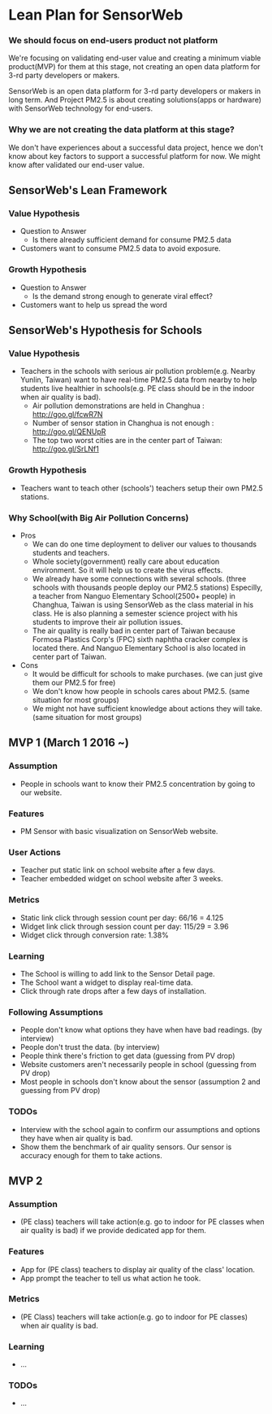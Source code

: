 # Lean Plan for SensorWeb
### We should focus on end-users product not platform
We're focusing on validating end-user value and creating a minimum viable product(MVP) for them at this stage, not creating an open data platform for 3-rd party developers or makers.

SensorWeb is an open data platform for 3-rd party developers or makers in long term. And Project PM2.5 is about creating solutions(apps or hardware) with SensorWeb technology for end-users.

### Why we are not creating the data platform at this stage?
We don't have experiences about a successful data project, hence we don't know about key factors to support a successful platform for now. We might know after validated our end-user value.

## SensorWeb's Lean Framework
### Value Hypothesis
* Question to Answer
  - Is there already sufficient demand for consume PM2.5 data
* Customers want to consume PM2.5 data to avoid exposure.

### Growth Hypothesis
* Question to Answer
  - Is the demand strong enough to generate viral effect?
* Customers want to help us spread the word

## SensorWeb's Hypothesis for Schools
### Value Hypothesis
* Teachers in the schools with serious air pollution problem(e.g. Nearby Yunlin, Taiwan) want to have real-time PM2.5 data from nearby to help students live healthier in schools(e.g. PE class should be in the indoor when air quality is bad).
  - Air pollution demonstrations are held in Changhua : http://goo.gl/fcwR7N
  - Number of sensor station in Changhua is not enough : http://goo.gl/QENUpR 
  - The top two worst cities are in the center part of Taiwan: http://goo.gl/SrLNf1

### Growth Hypothesis
* Teachers want to teach other (schools') teachers setup their own PM2.5 stations.

### Why School(with Big Air Pollution Concerns)
* Pros
  - We can do one time deployment to deliver our values to thousands students and teachers.
  - Whole society(government) really care about education environment. So it will help us to create the virus effects.
  - We already have some connections with several schools. (three schools with thousands people deploy our PM2.5 stations) Especilly, a teacher from Nanguo Elementary School(2500+ people) in Changhua, Taiwan is using SensorWeb as the class material in his class. He is also planning a semester science project with his students to improve their air pollution issues.
  - The air quality is really bad in center part of Taiwan because Formosa Plastics Corp's (FPC) sixth naphtha cracker complex is located there. And Nanguo Elementary School is also located in center part of Taiwan.
* Cons
  - It would be difficult for schools to make purchases. (we can just give them our PM2.5 for free)
  - We don't know how people in schools cares about PM2.5. (same situation for most groups)
  - We might not have sufficient knowledge about actions they will take. (same situation for most groups)

## MVP 1 (March 1 2016 ~)
### Assumption
* People in schools want to know their PM2.5 concentration by going to our website.

### Features
* PM Sensor with basic visualization on SensorWeb website.

### User Actions
* Teacher put static link on school website after a few days.
* Teacher embedded widget on school website after 3 weeks.

### Metrics
* Static link click through session count per day: 66/16 = 4.125
* Widget link click through session count per day: 115/29 = 3.96
* Widget click through conversion rate: 1.38%

### Learning
* The School is willing to add link to the Sensor Detail page.
* The School want a widget to display real-time data.
* Click through rate drops after a few days of installation.

### Following Assumptions
* People don't know what options they have when have bad readings. (by interview)
* People don't trust the data. (by interview)
* People think there's friction to get data (guessing from PV drop)
* Website customers aren't necessarily people in school (guessing from PV drop)
* Most people in schools don't know about the sensor (assumption 2 and guessing from PV drop)

### TODOs
* Interview with the school again to confirm our assumptions and options they have when air quality is bad.
* Show them the benchmark of air quality sensors. Our sensor is accuracy enough for them to take actions.

## MVP 2
### Assumption
* (PE class) teachers will take action(e.g. go to indoor for PE classes when air quality is bad) if we provide dedicated app for them.

### Features
* App for (PE class) teachers to display air quality of the class' location.
* App prompt the teacher to tell us what action he took.

### Metrics
* (PE Class) teachers will take action(e.g. go to indoor for PE classes) when air quality is bad.

### Learning
* ...

### TODOs
* ...
